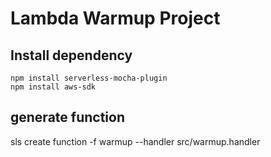 # Lambda Warmup Project

## Install dependency

```shell
npm install serverless-mocha-plugin
npm install aws-sdk
```

## generate function

sls create function -f warmup --handler src/warmup.handler
